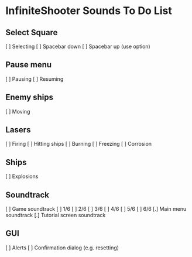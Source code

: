 InfiniteShooter Sounds To Do List
=================================
## Select Square
[ ] Selecting
[ ] Spacebar down
[ ] Spacebar up (use option)
## Pause menu
[ ] Pausing
[ ] Resuming
## Enemy ships
[ ] Moving
## Lasers
[ ] Firing
[ ] Hitting ships
[ ] Burning
[ ] Freezing
[ ] Corrosion
## Ships
[ ] Explosions
## Soundtrack
[ ] Game soundtrack
    [ ] 1/6
    [ ] 2/6
    [ ] 3/6
    [ ] 4/6
    [ ] 5/6
    [ ] 6/6
[.] Main menu soundtrack
[.] Tutorial screen soundtrack
## GUI
[ ] Alerts
[ ] Confirmation dialog (e.g. resetting)
